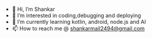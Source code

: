 - 👋 Hi, I’m Shankar
- 👀 I’m interested in coding,debugging and deploying
- 🌱 I’m currently learning kotlin, android, node.js and AI
- 📫 How to reach me @ shankarmail2494@gmail.com

<!---
shankarr24/shankarr24 is a ✨ special ✨ repository because its `README.md` (this file) appears on your GitHub profile.
You can click the Preview link to take a look at your changes.
--->
